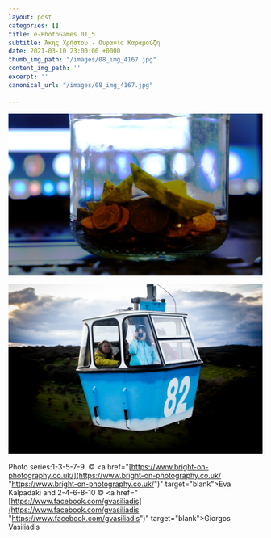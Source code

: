 ```yaml
---
layout: post
categories: []
title: e-PhotoGames 01_5
subtitle: Άκης Χρήστου - Ουρανία Καραμούζη
date: 2021-03-10 23:00:00 +0000
thumb_img_path: "/images/08_img_4167.jpg"
content_img_path: ''
excerpt: ''
canonical_url: "/images/08_img_4167.jpg"

---
```

![](/images/01_pg_1.jpg)

![](/images/02_img_4124.jpg)

Photo series:1-3-5-7-9. © <a href="[https://www.bright-on-photography.co.uk/](https://www.bright-on-photography.co.uk/ "https://www.bright-on-photography.co.uk/")" target="blank">Eva Kalpadaki</a> and  2-4-6-8-10 © <a href="[https://www.facebook.com/gvasiliadis](https://www.facebook.com/gvasiliadis "https://www.facebook.com/gvasiliadis")" target="blank">Giorgos Vasiliadis</a>